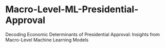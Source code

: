 # Macro-Level-ML-Presidential-Approval
Decoding Economic Determinants of Presidential Approval: Insights from Macro-Level Machine Learning Models
